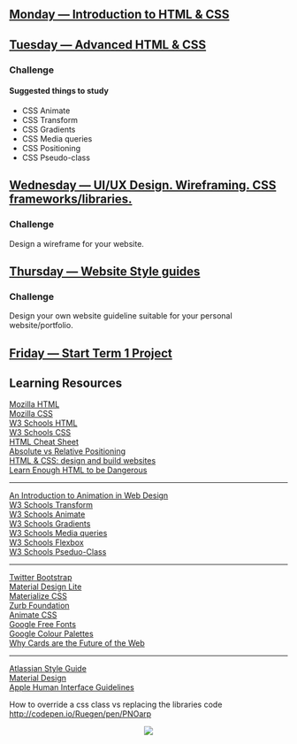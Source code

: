 ## [Monday — Introduction to HTML & CSS](/term-1/week-4/day-1/DailyPlanT1-W4-D1.md)

## [Tuesday — Advanced HTML & CSS](/term-1/week-4/day-2/DailyPlanT1-W4-D2.md)

### Challenge

#### Suggested things to study
- CSS Animate
- CSS Transform
- CSS Gradients
- CSS Media queries
- CSS Positioning
- CSS Pseudo-class

## [Wednesday — UI/UX Design. Wireframing. CSS frameworks/libraries.](/term-1/week-4/day-3/DailyPlanT1-W4-D3.md)

### Challenge

Design a wireframe for your website.

## [Thursday — Website Style guides](/term-1/week-4/day-4/DailyPlanT1-W4-D4.md)

### Challenge

Design your own website guideline suitable for your personal website/portfolio.

## [Friday — Start Term 1 Project](/term-1/week-4/day-5/DailyPlanT1-W4-D5.md)

## Learning Resources

[Mozilla HTML](https://developer.mozilla.org/en-US/docs/Web/HTML)  
[Mozilla CSS](https://developer.mozilla.org/en-US/docs/Web/CSS)  
[W3 Schools HTML](http://www.w3schools.com/html/)  
[W3 Schools CSS](http://www.w3schools.com/css/)  
[HTML Cheat Sheet](https://hostingfacts.com/html-cheat-sheet/)  
[Absolute vs Relative Positioning](https://codemyviews.com/blog/the-lowdown-on-absolute-vs-relative-positioning)  
[HTML & CSS: design and build websites](http://wtf.tw/ref/duckett.pdf)  
[Learn Enough HTML to be Dangerous](https://www.learnenough.com/html-tutorial#sec-html_intro)

---

[An Introduction to Animation in Web Design](https://designshack.net/articles/graphics/an-introduction-to-animation-in-web-design/)  
[W3 Schools Transform](http://www.w3schools.com/cssref/css3_pr_transform.asp)  
[W3 Schools Animate](http://www.w3schools.com/css/css3_animations.asp)  
[W3 Schools Gradients](http://www.w3schools.com/css/css3_gradients.asp)  
[W3 Schools Media queries](http://www.w3schools.com/css/css3_mediaqueries.asp)  
[W3 Schools Flexbox](http://www.w3schools.com/css/css3_flexbox.asp)  
[W3 Schools Pseduo-Class](http://www.w3schools.com/css/css_pseudo_classes.asp)

---

[Twitter Bootstrap](http://getbootstrap.com/css/)  
[Material Design Lite](https://getmdl.io/started/index.html)  
[Materialize CSS](http://materializecss.com/)  
[Zurb Foundation](http://foundation.zurb.com/)  
[Animate CSS](https://daneden.github.io/animate.css/)  
[Google Free Fonts](https://fonts.google.com/)  
[Google Colour Palettes](https://material.google.com/style/color.html#color-color-palette)  
[Why Cards are the Future of the Web](https://blog.intercom.com/why-cards-are-the-future-of-the-web/)

---

[Atlassian Style Guide](https://design.atlassian.com/product/)  
[Material Design](https://material.google.com/)  
[Apple Human Interface Guidelines](https://developer.apple.com/ios/human-interface-guidelines/)

How to override a css class vs replacing the libraries code
http://codepen.io/Ruegen/pen/PNOarp


<p align="center"><img src="https://github.com/coder-factory-academy/cf-guidline-css/blob/master/CFA.png"></p>

